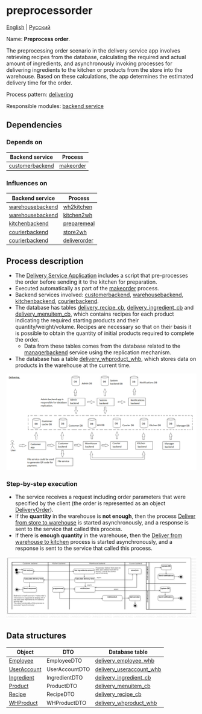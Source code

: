 # preprocessorder

[English](preprocessorder.md) | [Русский](preprocessorder.ru.md)

Name: **Preprocess order**.

The preprocessing order scenario in the delivery service app involves retrieving recipes from the database, calculating the required and actual amount of ingredients, and asynchronously invoking processes for delivering ingredients to the kitchen or products from the store into the warehouse. 
Based on these calculations, the app determines the estimated delivery time for the order.

Process pattern: [delivering](../../processpatterns/delivering.md)

Responsible modules: [backend service](../../backend/customerbackend.md)

## Dependencies

### Depends on

| Backend service | Process |
| --- | ---- |
| [customerbackend](../../backend/customerbackend.md) | [makeorder](../customer/makeorder.md) |

### Influences on

| Backend service | Process |
| --- | ---- |
| [warehousebackend](../../backend/warehousebackend.md) | [wh2kitchen](../warehouse/wh2kitchen.md) |
| [warehousebackend](../../backend/warehousebackend.md) | [kitchen2wh](../warehouse/kitchen2wh.md) |
| [kitchenbackend](../../backend/kitchenbackend.md) | [preparemeal](../kitchen/preparemeal.md) |
| [courierbackend](../../backend/courierbackend.md) | [store2wh](../courier/store2wh.md) |
| [courierbackend](../../backend/courierbackend.md) | [deliverorder](../courier/deliverorder.md) |

## Process description

- The [Delivery Service Application](../../../README.ru.md) includes a script that pre-processes the order before sending it to the kitchen for preparation.
- Executed automatically as part of the [makeorder](../customer/makeorder.ru.md) process.
- Backend services involved: [customerbackend](../../backend/customerbackend.md), [warehousebackend](../../backend/warehousebackend.md), [kitchenbackend](../../backend/kitchenbackend.md), [courierbackend](../../backend/courierbackend.ru.md).
- The database has tables [delivery_recipe_cb](../../dbtables/customer/delivery_recipe_cb.md), [delivery_ingredient_cb](../../dbtables/customer/delivery_ingredient_cb.md) and [delivery_menuitem_cb](../../dbtables/customer/delivery_menuitem_cb.md), which contains recipes for each product indicating the required starting products and their quantity/weight/volume. Recipes are necessary so that on their basis it is possible to obtain the quantity of initial products required to complete the order.
     - Data from these tables comes from the database related to the [managerbackend](../../backend/managerbackend.ru.md) service using the replication mechanism.
- The database has a table [delivery_whproduct_whb](../../dbtables/warehouse/customer/delivery_whproduct_whb.md), which stores data on products in the warehouse at the current time.

![delivering_overall](../../img/delivering_overall.png)

### Step-by-step execution

- The service receives a request including order parameters that were specified by the client (the order is represented as an object [DeliveryOrder](https://github.com/alexeysp11/workflow-lib/blob/main/src/Models/Business/BusinessDocuments/DeliveryOrder.cs)).
- If the **quantity** in the warehouse is **not enough**, then the process [Deliver from store to warehouse](../courier/store2wh.md) is started asynchronously, and a response is sent to the service that called this process.
- If there is **enough quantity** in the warehouse, then the [Deliver from warehouse to kitchen](../warehouse/wh2kitchen.md) process is started asynchronously, and a response is sent to the service that called this process.

![customer.preprocessorder](../../img/activitydiagrams/customer.preprocessorder.png)

## Data structures

| Object | DTO | Database table |
| --- | ---- | --- |
| [Employee](https://github.com/alexeysp11/workflow-lib/blob/main/src/Models/Business/InformationSystem/Employee.cs) | EmployeeDTO | [delivery_employee_whb](../../dbtables/warehouse/delivery_employee_whb.md) |
| [UserAccount](https://github.com/alexeysp11/workflow-lib/blob/main/src/Models/Business/InformationSystem/UserAccount.cs) | UserAccountDTO | [delivery_useraccount_whb](../../dbtables/warehouse/delivery_useraccount_whb.md) |
| [Ingredient](https://github.com/alexeysp11/workflow-lib/blob/main/src/Models/Business/Products/Ingredient.cs) | IngredientDTO | [delivery_ingredient_cb](../../dbtables/customer/delivery_ingredient_cb.md) |
| [Product](https://github.com/alexeysp11/workflow-lib/blob/main/src/Models/Business/Products/Product.cs) | ProductDTO | [delivery_menuitem_cb](../../dbtables/customer/delivery_menuitem_cb.md) |
| [Recipe](https://github.com/alexeysp11/workflow-lib/blob/main/src/Models/Business/Products/Recipe.cs) | RecipeDTO | [delivery_recipe_cb](../../dbtables/customer/delivery_recipe_cb.md) |
| [WHProduct](https://github.com/alexeysp11/workflow-lib/blob/main/src/Models/Business/Products/WHProduct.cs) | WHProductDTO | [delivery_whproduct_whb](../../dbtables/warehouse/delivery_whproduct_whb.md) |
